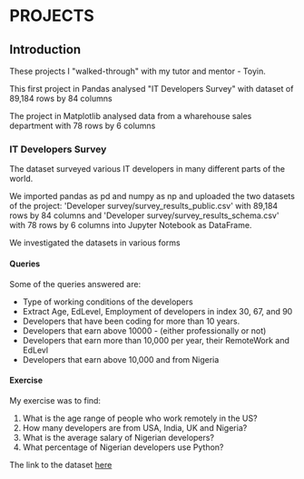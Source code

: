 # PROJECTS

## Introduction
These projects I "walked-through" with my tutor and mentor - Toyin.

This first project in Pandas analysed "IT Developers Survey" with dataset of 89,184 rows by 84 columns

The project in Matplotlib analysed data from a wharehouse sales department with 78 rows by 6 columns

### IT Developers Survey
The dataset surveyed various IT developers in many different parts of the world.

We imported pandas as pd and numpy as np and uploaded the two datasets of the project: 'Developer survey/survey_results_public.csv' with 89,184 rows by 84 columns and 'Developer survey/survey_results_schema.csv' with 78 rows by 6 columns into Jupyter Notebook as DataFrame.

We investigated the datasets in various forms

#### Queries
Some of the queries answered are:
- Type of working conditions of the developers
- Extract Age, EdLevel, Employment of developers in index 30, 67, and 90
- Developers that have been coding for more than 10 years.
- Developers that earn above 10000 - (either professionally or not)
- Developers that earn more than 10,000 per year, their RemoteWork and EdLevl
- Developers that earn above 10,000 and from Nigeria

#### Exercise
My exercise was to find:
1. What is the age range of people who work remotely in the US?
2. How many developers are from USA, India, UK and Nigeria?
3. What is the average salary of Nigerian developers?
4. What percentage of Nigerian developers use Python?

The link to the dataset [here](https://insights.stackoverflow.com/survey)
